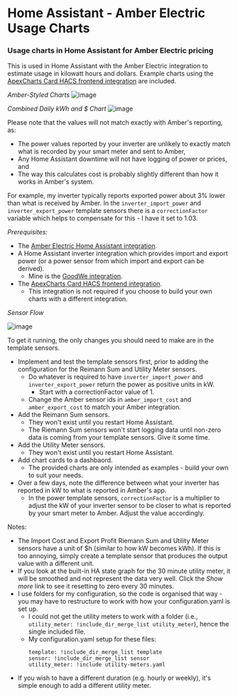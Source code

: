 # Home Assistant - Amber Electric Usage Charts
### Usage charts in Home Assistant for Amber Electric pricing

This is used in Home Assistant with the Amber Electric integration to estimate usage in kilowatt hours and dollars. Example charts using the [ApexCharts Card HACS frontend integration](https://github.com/RomRider/apexcharts-card) are included.


_Amber-Styled Charts_
![image](https://user-images.githubusercontent.com/25993713/234495711-a79dafb5-c614-4bdd-9674-d49f84680202.png)

_Combined Daily kWh and $ Chart_
![image](https://user-images.githubusercontent.com/25993713/234495453-d0113e07-04a9-46f2-8091-cc6b005c8680.png)


Please note that the values will not match exactly with Amber's reporting, as:
* The power values reported by your inverter are unlikely to exactly match what is recorded by your smart meter and sent to Amber,
* Any Home Assistant downtime will not have logging of power or prices, and
* The way this calculates cost is probably slightly different than how it works in Amber's system.

For example, my inverter typically reports exported power about 3% lower than what is received by Amber. In the `inverter_import_power` and `inverter_export_power` template sensors there is a `correctionFactor` variable which helps to compensate for this - I have it set to 1.03.

*Prerequisites:*
* The [Amber Electric Home Assistant integration](https://www.home-assistant.io/integrations/amberelectric).
* A Home Assistant inverter integration which provides import and export power (or a power sensor from which import and export can be derived).
  * Mine is the [GoodWe integration](https://www.home-assistant.io/integrations/goodwe/).
* The [ApexCharts Card HACS frontend integration](https://github.com/RomRider/apexcharts-card).
  * This integration is not required if you choose to build your own charts with a different integration.

_Sensor Flow_

![image](https://user-images.githubusercontent.com/25993713/234497666-e124286b-9c8b-4f38-9a14-7bb0b8c63023.png)

To get it running, the only changes you should need to make are in the template sensors.
* Implement and test the template sensors first, prior to adding the configuration for the Reimann Sum and Utility Meter sensors.
  * Do whatever is required to have `inverter_import_power` and `inverter_export_power` return the power as positive units in kW.
    * Start with a correctionFactor value of 1.
  * Change the Amber sensor ids in `amber_import_cost` and `amber_export_cost` to match your Amber integration.
* Add the Reimann Sum sensors.
  * They won't exist until you restart Home Assistant.
  * The Riemann Sum sensors won't start logging data until non-zero data is coming from your template sensors. Give it some time.
* Add the Utility Meter sensors.
  * They won't exist until you restart Home Assistant.
* Add chart cards to a dashbaord.
  * The provided charts are only intended as examples - build your own to suit your needs.
* Over a few days, note the difference between what your inverter has reported in kW to what is reported in Amber's app.
  * In the power template sensors, `correctionFactor` is a multiplier to adjust the kW of your inverter sensor to be closer to what is reported by your smart meter to Amber.  Adjust the value accordingly.

Notes: 
* The Import Cost and Export Profit Riemann Sum and Utility Meter sensors have a unit of $h (similar to how kW becomes kWh). If this is too annoying, simply create a template sensor that produces the output value with a different unit.
* If you look at the built-in HA state graph for the 30 minute utility meter, it will be smoothed and not represent the data very well.  Click the _Show more_ link to see it resetting to zero every 30 minutes.
* I use folders for my configuration, so the code is organised that way - you may have to restructure to work with how your configuration.yaml is set up.
  * I could not get the utility meters to work with a folder (i.e., `utility_meter: !include_dir_merge_list utility_meter`), hence the single included file.
  * My configuration.yaml setup for these files:
    ```
    template: !include_dir_merge_list template    
    sensor: !include_dir_merge_list sensor    
    utility_meter: !include utility-meters.yaml
    ```
* If you wish to have a different duration (e.g. hourly or weekly), it's simple enough to add a different utility meter.
